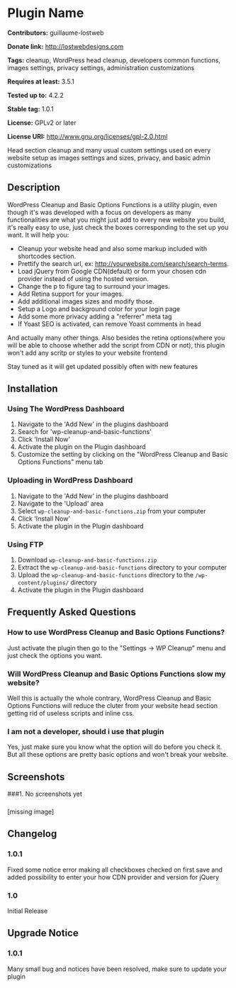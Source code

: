  Plugin Name
 ===========
**Contributors:** guillaume-lostweb
  
**Donate link:** http://lostwebdesigns.com
  
**Tags:** cleanup, WordPress head cleanup, developers common functions, images settings, privacy settings, administration customizations
  
**Requires at least:** 3.5.1
  
**Tested up to:** 4.2.2
  
**Stable tag:** 1.0.1
  
**License:** GPLv2 or later
  
**License URI:** http://www.gnu.org/licenses/gpl-2.0.html
  

Head section cleanup and many usual custom settings used on every website setup as images settings and sizes, privacy, and basic admin customizations

Description
----------

WordPress Cleanup and Basic Options Functions is a utility plugin, even though it's was developed with a  focus on developers as many functionalities are what you might just add to every new website you build, it's really easy to use, just check the boxes corresponding to the set up you want.
It will help you:

*    Cleanup your website head and also some markup included with shortcodes section.
*    Prettify the search url, ex: http://yourwebsite.com/search/search-terms.
*    Load jQuery from Google CDN(default) or form your chosen cdn provider instead of using the hosted version.
*    Change the p to figure tag to surround your images.
*    Add Retina support for your images.
*    Add additional images sizes and modify those.
*    Setup a Logo and background color for your login page
*    Add some more privacy adding a "referrer" meta tag
*    If Yoast SEO is activated, can remove Yoast comments in head

And actually many other things.
Also besides the retina options(where you will be able to choose whether add the script from CDN or not), this plugin won't add any scritp or styles to your website frontend

Stay tuned as it will get updated possibly often with new features


## Installation ##

### Using The WordPress Dashboard ###

1. Navigate to the 'Add New' in the plugins dashboard
2. Search for 'wp-cleanup-and-basic-functions'
3. Click 'Install Now'
4. Activate the plugin on the Plugin dashboard
5. Customize the setting by clicking on the "WordPress Cleanup and Basic Options Functions" menu tab

### Uploading in WordPress Dashboard ###

1. Navigate to the 'Add New' in the plugins dashboard
2. Navigate to the 'Upload' area
3. Select `wp-cleanup-and-basic-functions.zip` from your computer
4. Click 'Install Now'
5. Activate the plugin in the Plugin dashboard

### Using FTP ###

1. Download `wp-cleanup-and-basic-functions.zip`
2. Extract the `wp-cleanup-and-basic-functions` directory to your computer
3. Upload the `wp-cleanup-and-basic-functions` directory to the `/wp-content/plugins/` directory
4. Activate the plugin in the Plugin dashboard

## Frequently Asked Questions ##

### How to use WordPress Cleanup and Basic Options Functions? ###

Just activate the plugin then go to the "Settings -> WP Cleanup" menu and just check the options you want.

### Will WordPress Cleanup and Basic Options Functions slow my website? ###

Well this is actually the whole contrary, WordPress Cleanup and Basic Options Functions will reduce the cluter from your website head section getting rid of useless scripts and inline css.

### I am not a developer, should i use that plugin ###

Yes, just make sure you know what the option will do before you check it. But all these options are pretty basic options and won't break your website.

## Screenshots ##

###1. No screenshots yet
###
[missing image]


## Changelog ##

### 1.0.1 ###
Fixed some notice error making all checkboxes checked on first save and added possibility to enter your how CDN provider and version for jQuery

### 1.0 ###
Initial Release

## Upgrade Notice ##

### 1.0.1 ###
Many small bug and notices have been resolved, make sure to update your plugin
